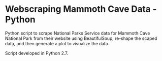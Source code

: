 # Webscraping Mammoth Cave Data -Python
Python script to scrape National Parks Service data for Mammoth Cave National Park from their website using BeautifulSoup, re-shape the scaped data, and then generate a plot to visualize the data.

Script developed in Python 2.7.
